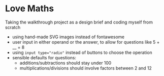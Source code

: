 # Love Maths

Taking the walkthrough project as a design brief and coding myself from scratch

- using hand-made SVG images instead of fontawesome
- user input in either operand or the answer, to allow for questions like 5 + __ = 8
- using `input type="radio"` instead of buttons to choose the operation
- sensible defaults for questions:
    - additions/subtractions should stay under 100
    - multiplications/divisions should involve factors between 2 and 12
